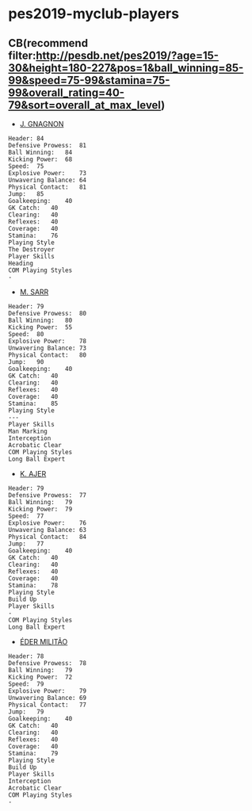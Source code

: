 # pes2019-myclub-players
## CB(recommend filter:http://pesdb.net/pes2019/?age=15-30&height=180-227&pos=1&ball_winning=85-99&speed=75-99&stamina=75-99&overall_rating=40-79&sort=overall_at_max_level)
* [J. GNAGNON](http://pesdb.net/pes2019/?id=110526)
```
Header:	84
Defensive Prowess:	81
Ball Winning:	84
Kicking Power:	68
Speed:	75
Explosive Power:	73
Unwavering Balance:	64
Physical Contact:	81
Jump:	85
Goalkeeping:	40
GK Catch:	40
Clearing:	40
Reflexes:	40
Coverage:	40
Stamina:	76
Playing Style
The Destroyer
Player Skills
Heading
COM Playing Styles
-
```

* [M. SARR](http://pesdb.net/pes2019/?id=114196)
```
Header:	79
Defensive Prowess:	80
Ball Winning:	80
Kicking Power:	55
Speed:	80
Explosive Power:	78
Unwavering Balance:	73
Physical Contact:	80
Jump:	90
Goalkeeping:	40
GK Catch:	40
Clearing:	40
Reflexes:	40
Coverage:	40
Stamina:	85
Playing Style
---
Player Skills
Man Marking
Interception
Acrobatic Clear
COM Playing Styles
Long Ball Expert
```
* [K. AJER](http://pesdb.net/pes2019/?id=121422)
```
Header:	79
Defensive Prowess:	77
Ball Winning:	79
Kicking Power:	79
Speed:	77
Explosive Power:	76
Unwavering Balance:	63
Physical Contact:	84
Jump:	77
Goalkeeping:	40
GK Catch:	40
Clearing:	40
Reflexes:	40
Coverage:	40
Stamina:	78
Playing Style
Build Up
Player Skills
-
COM Playing Styles
Long Ball Expert
```
* [ÉDER MILITÃO](http://pesdb.net/pes2019/?id=113525)
```
Header:	78
Defensive Prowess:	78
Ball Winning:	79
Kicking Power:	72
Speed:	79
Explosive Power:	79
Unwavering Balance:	69
Physical Contact:	77
Jump:	79
Goalkeeping:	40
GK Catch:	40
Clearing:	40
Reflexes:	40
Coverage:	40
Stamina:	79
Playing Style
Build Up
Player Skills
Interception
Acrobatic Clear
COM Playing Styles
-
```




